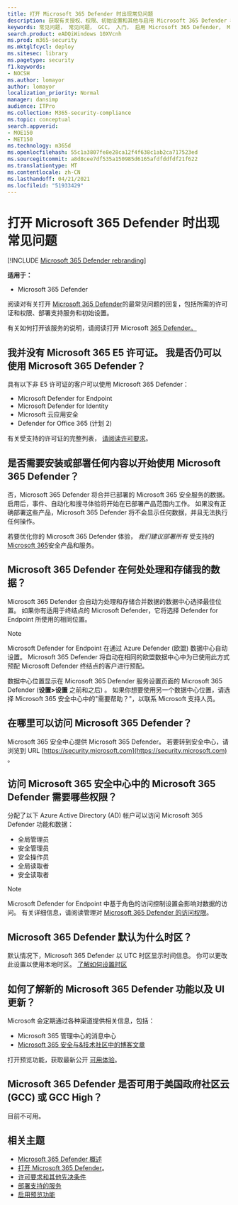 ```yaml
---
title: 打开 Microsoft 365 Defender 时出现常见问题
description: 获取有关授权、权限、初始设置和其他与启用 Microsoft 365 Defender 相关的产品和服务的最常见问题的解答
keywords: 常见问题， 常见问题， GCC， 入门， 启用 Microsoft 365 Defender， Microsoft 365 Defender， M365， 安全， 数据位置， 所需权限， 许可证资格， 设置页面
search.product: eADQiWindows 10XVcnh
ms.prod: m365-security
ms.mktglfcycl: deploy
ms.sitesec: library
ms.pagetype: security
f1.keywords:
- NOCSH
ms.author: lomayor
author: lomayor
localization_priority: Normal
manager: dansimp
audience: ITPro
ms.collection: M365-security-compliance
ms.topic: conceptual
search.appverid:
- MOE150
- MET150
ms.technology: m365d
ms.openlocfilehash: 55c1a3807fe8e28ca12f4f638c1ab2ca717523ed
ms.sourcegitcommit: a8d8cee7df535a150985d6165afdfddfdf21f622
ms.translationtype: MT
ms.contentlocale: zh-CN
ms.lasthandoff: 04/21/2021
ms.locfileid: "51933429"
---
```

# <a name="frequently-asked-questions-when-turning-on-microsoft-365-defender"></a>打开 Microsoft 365 Defender 时出现常见问题

[!INCLUDE [Microsoft 365 Defender rebranding](../includes/microsoft-defender.md)]


**适用于：**
- Microsoft 365 Defender

阅读对有关打开 [Microsoft 365 Defender](microsoft-365-defender.md)的最常见问题的回复，包括所需的许可证和权限、部署支持服务和初始设置。

有关如何打开该服务的说明，请阅读打开 Microsoft [365 Defender。](m365d-enable.md)

## <a name="i-dont-have-a-microsoft-365-e5-license-can-i-still-use-microsoft-365-defender"></a>我并没有 Microsoft 365 E5 许可证。 我是否仍可以使用 Microsoft 365 Defender？

具有以下非 E5 许可证的客户可以使用 Microsoft 365 Defender：

- Microsoft Defender for Endpoint
- Microsoft Defender for Identity
- Microsoft 云应用安全
- Defender for Office 365 (计划 2) 
 
有关受支持的许可证的完整列表， [请阅读许可要求](prerequisites.md#licensing-requirements)。

## <a name="do-i-need-to-install-or-deploy-anything-to-start-using-microsoft-365-defender"></a>是否需要安装或部署任何内容以开始使用 Microsoft 365 Defender？

否，Microsoft 365 Defender 将合并已部署的 Microsoft 365 安全服务的数据。 启用后，事件、自动化和搜寻体验将开始在已部署产品范围内工作。 如果没有正确部署这些产品，Microsoft 365 Defender 将不会显示任何数据，并且无法执行任何操作。

若要优化你的 Microsoft 365 Defender 体验， *我们建议部署所有* 受支持的 [Microsoft 365](deploy-supported-services.md)安全产品和服务。

## <a name="where-does-microsoft-365-defender-process-and-store-my-data"></a>Microsoft 365 Defender 在何处处理和存储我的数据？
Microsoft 365 Defender 会自动为处理和存储合并数据的数据中心选择最佳位置。 如果你有适用于终结点的 Microsoft Defender，它将选择 Defender for Endpoint 所使用的相同位置。

>[!NOTE]
>Microsoft Defender for Endpoint 在通过 Azure Defender (欧盟) 数据中心自动设置。 Microsoft 365 Defender 将自动在相同的欧盟数据中心中为已使用此方式预配 Microsoft Defender 终结点的客户进行预配。 

数据中心位置显示在 Microsoft 365 Defender 服务设置页面的 Microsoft 365 Defender (**设置>设置** 之前和之后) 。 如果你想要使用另一个数据中心位置，请选择 Microsoft  365 安全中心中的"需要帮助？"，以联系 Microsoft 支持人员。

## <a name="where-can-i-access-microsoft-365-defender"></a>在哪里可以访问 Microsoft 365 Defender？

Microsoft 365 安全中心提供 Microsoft 365 Defender。 若要转到安全中心，请浏览到 URL [https://security.microsoft.com](https://security.microsoft.com) 。

##  <a name="what-permissions-do-i-need-to-access-microsoft-365-defender-in-microsoft-365-security-center"></a>访问 Microsoft 365 安全中心中的 Microsoft 365 Defender 需要哪些权限？

分配了以下 Azure Active Directory (AD) 帐户可以访问 Microsoft 365 Defender 功能和数据：

- 全局管理员
- 安全管理员
- 安全操作员
- 全局读取者
- 安全读取者

>[!NOTE]
>Microsoft Defender for Endpoint 中基于角色的访问控制设置会影响对数据的访问。 有关详细信息，请阅读管理对 [Microsoft 365 Defender 的访问权限](m365d-permissions.md)。

## <a name="what-time-zone-does-microsoft-365-defender-default-to"></a>Microsoft 365 Defender 默认为什么时区？
默认情况下，Microsoft 365 Defender 以 UTC 时区显示时间信息。 你可以更改此设置以使用本地时区。 [了解如何设置时区](m365d-time-zone.md)

## <a name="how-can-i-learn-about-new-microsoft-365-defender-feature-and-ui-updates"></a>如何了解新的 Microsoft 365 Defender 功能以及 UI 更新？

Microsoft 会定期通过各种渠道提供相关信息，包括：

- Microsoft [](../../admin/manage/message-center.md) 365 管理中心的消息中心
- [Microsoft 365 安全与&技术社区中的博客文章](https://techcommunity.microsoft.com/t5/security-privacy-and-compliance/bg-p/securityprivacycompliance)

打开预览功能，获取最新公开 [可用体验](preview.md)。

## <a name="is-microsoft-365-defender-available-for-us-government-community-cloud-gcc-or-gcc-high"></a>Microsoft 365 Defender 是否可用于美国政府社区云 (GCC) 或 GCC High？
目前不可用。

## <a name="related-topics"></a>相关主题

- [Microsoft 365 Defender 概述](microsoft-365-defender.md)
- [打开 Microsoft 365 Defender](m365d-enable.md)。
- [许可要求和其他先决条件](prerequisites.md)
- [部署支持的服务](deploy-supported-services.md)
- [启用预览功能](preview.md)
